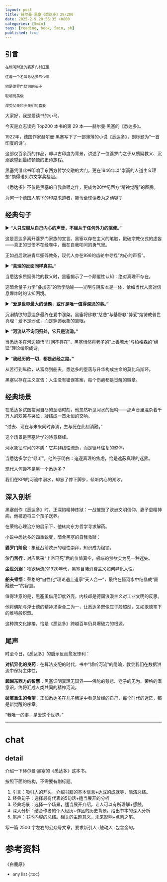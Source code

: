```yaml
---
layout: post
title: 赫尔曼·黑塞《悉达多》29/200
date: 2025-2-9 20:56:35 +0800
categories: [5min]
tags: [reading, book, 5min, sh]
published: true
---
```



## 引言  

```
在恒河附近的婆罗门村庄里

住着一个名叫悉达多的少年

他是婆罗门祭司的长子

聪明而英俊

深受父亲和乡亲们的喜爱
```

大家好，我是爱读书的小马。

今天是立志读完 Top200 本书的第 29 本——赫尔曼·黑塞的《悉达多》。

1922年，德国作家赫尔曼·黑塞写下了一部薄薄的小说《悉达多》，副标题为“一首印度的诗”。

这部仅百余页的作品，却以古印度为背景，讲述了一位婆罗门之子从质疑教义、沉溺欲望到最终顿悟的史诗旅程。

黑塞凭借此书叩响了东西方哲学交融的大门，更在1946年以“崇高的人道主义理想”摘得诺贝尔文学奖桂冠。  

《悉达多》不仅是黑塞的自我救赎之作，更成为20世纪西方“精神觉醒”的图腾。

为何一个德国人笔下的印度求道者，能令全球读者为之动容？


## 经典句子

▶ **“人只应服从自己内心的声音，不屈从于任何外力的驱使。”**  

   这是悉达多离开婆罗门家族的宣言。黑塞以存在主义的笔触，戳破宗教仪式的虚妄——真正的觉悟不在经卷中，而在自我叩问的勇气里。
   
   正如战后欧洲青年撕碎教条，现代人亦在996的齿轮中寻找“内心的声音”。  

▶ **“真理的反面同样真实。”**  

   当悉达多质疑佛陀的教义时，黑塞揭示了一个颠覆性认知：绝对真理不存在。
   
   这暗合量子力学“叠加态”的哲学隐喻——光明与阴影本是一体，恰如当代人面对信息爆炸时的认知困境。  

▶ **“爱是世界最大的谜题，或许是唯一值得深思的事。”**  

   沉溺情欲的悉达多最终在爱中涅槃。黑塞将佛教“慈悲”与基督教“博爱”熔铸成普世真理：爱不是弱点，而是穿透表象的慧眼。
   
▶ **“河流从不询问归处，它只是流淌。”**  

   当悉达多在河边顿悟“时间不存在”，黑塞悄然将老子的“上善若水”与柏格森的“绵延”理论编织成诗。  

▶ **“我经历的一切，都是必经之路。”**  

   从苦行到纵欲，从富商到船夫，悉达多的堕落与升华构成生命的莫比乌斯环。
   
   黑塞以存在主义宣告：人生没有错误答案，每个伤疤都是觉醒的徽章。  

## 经典场景

在悉达多试图投河自尽的至暗时刻，他忽然听见河水的轰鸣——那声音里混杂着千万人的欢笑与哭泣，凝结成一首永恒的交响。  

“过去、现在与未来同时奔涌，生与死在此刻消融。”  

这个场景是黑塞哲学的诗意巅峰。

河水象征时间的本质：它并非线性流逝，而是循环往复的整体。

当悉达多学会“倾听”，他终于明白：追逐真理的焦虑，恰是遮蔽真理的迷雾。

现代人何尝不是另一个悉达多？

我们在KPI的河流中溺水，却忘了停下脚步，倾听内心的潮汐。  


## 深入剖析

黑塞创作《悉达多》时，正深陷精神炼狱：一战摧毁了欧洲文明信仰，妻子患精神病，他被迫将三个孩子送养。

在荣格心理治疗的启示下，他转向东方哲学寻求解药。  

小说中悉达多的四重蜕变，暗合黑塞的自我救赎：

**婆罗门阶段**：象征战前欧洲的理性崇拜，知识成为枷锁。  

**沙门苦行**：对应尼采“上帝已死”后的价值真空，极端的禁欲实为另一种迷失。 

**尘世沉溺**：物欲横流的1920年代，黑塞目睹消费主义如何异化人性。  

**船夫顿悟**：荣格的“自性化”理论遇上道家“天人合一”，最终在恒河水中结晶成“圆融统一”的智慧。  

值得注意的是，黑塞虽借用印度外壳，内核却是德国浪漫主义对工业文明的反思。

他将佛陀与浮士德的精神求索合二为一，让悉达多既像庄子般超然，又如歌德笔下的维特般炽烈。

这种跨文化嫁接，恰是《悉达多》跨越百年仍具爆破力的根源。  

## 尾声

时至今日，《悉达多》的启示反而愈发锋利：  

**对抗异化的良药**：在算法支配的时代，书中“倾听河流”的隐喻，教会我们在数据洪流中保持主体性。  

**超越东西方的智慧**：黑塞证明真理无国界——佛陀的慈悲、老子的无为、荣格的潜意识，终将汇成人类共同的精神河流。  

**破茧重生的希望**：正如悉达多在儿子叛逆中看见曾经的自己，每个时代的迷茫，都是新觉醒的序章。  

“我唯一的事，是爱这个世界。”  

------------------------------------------------------------------------

# chat

## detail

介绍一下赫尔曼·黑塞的《悉达多》这本书。

按照下面的结构，不需要有副标题。

1. 引言：吸引人的开头，介绍书籍的基本信息+达成的成就等，简洁总结。
2. 经典句子：选择最有代表的5句话+适当展开的分析
3. 经典场景：选择一个场景，适当展开介绍，让人可以有所理解+感触。
4. 深入分析：结合作者的个人经历+作品的历史背景。给出书本的深入分析
5. 尾声：书本内容的总结。相关的主题意义、未来影响+点睛之笔。

写一篇 2500 字左右的公众号文章，要求新引人+触动人+包含金句。


# 参考资料

 《白鹿原》

* any list
{:toc}